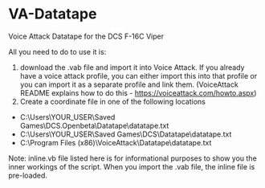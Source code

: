 # VA-Datatape
Voice Attack Datatape for the DCS F-16C Viper

All you need to do to use it is:

1) download the .vab file and import it into Voice Attack. If you already have a voice attack profile, you can either import this into that profile or you can import it as a separate profile and link them. (VoiceAttack README explains how to do this - https://voiceattack.com/howto.aspx)
2) Create a coordinate file in one of the following locations
  * C:\Users\YOUR_USER\Saved Games\DCS.Openbeta\Datatape\datatape.txt
  * C:\Users\YOUR_USER\Saved Games\DCS\Datatape\datatape.txt
  * C:\Program Files (x86)\VoiceAttack\Datatape\datatape.txt
  
  
Note: inline.vb file listed here is for informational purposes to show you the inner workings of the script. When you import the .vab file, the inline file is pre-loaded. 

